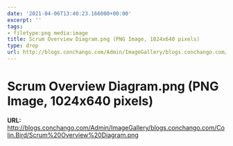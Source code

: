 ```yaml
---
date: '2021-04-06T13:40:23.166000+00:00'
excerpt: ''
tags:
- filetype:png media:image
title: Scrum Overview Diagram.png (PNG Image, 1024x640 pixels)
type: drop
url: http://blogs.conchango.com/Admin/ImageGallery/blogs.conchango.com/Colin.Bird/Scrum%20Overview%20Diagram.png
---
```


# Scrum Overview Diagram.png (PNG Image, 1024x640 pixels)

**URL:** http://blogs.conchango.com/Admin/ImageGallery/blogs.conchango.com/Colin.Bird/Scrum%20Overview%20Diagram.png

